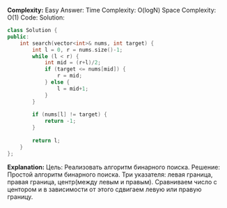 **Complexity:** Easy
Answer:
	Time Complexity: O(logN)
	Space Complexity: O(1)
Code:
Solution:
```cpp
class Solution {
public:
	int search(vector<int>& nums, int target) {  
	    int l = 0, r = nums.size()-1;  
	    while (l < r) {  
	        int mid = (r+l)/2;  
	        if (target <= nums[mid]) {  
	            r = mid;  
	        } else {  
	            l = mid+1;  
	        }  
	    }  
	  
	    if (nums[l] != target) {  
	        return -1;  
	    }  
	  
	    return l;  
	}
};
```
**Explanation:**
	Цель: Реализовать алгоритм бинарного поиска.
	Решение: Простой алгоритм бинарного поиска. Три указателя: левая граница, правая граница, центр(между левым и правым).
	Сравниваем число с центором и в зависимости от этого сдвигаем левую или правую границу.